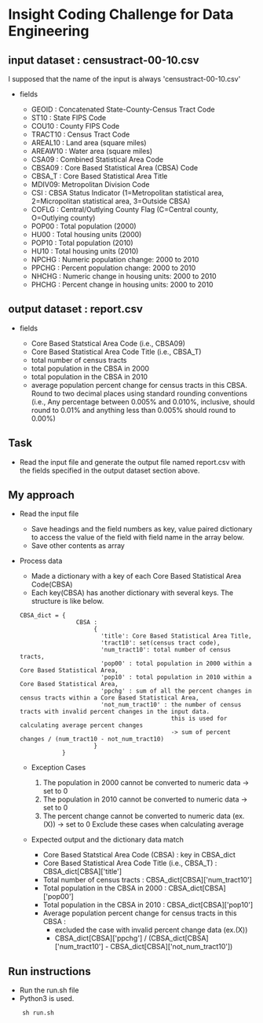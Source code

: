 # Insight Coding Challenge for Data Engineering
## input dataset : censustract-00-10.csv 
I supposed that the name of the input is always 'censustract-00-10.csv'

* fields 


    * GEOID : Concatenated State-County-Census Tract Code
    * ST10 : State FIPS Code
    * COU10 : County FIPS Code
    * TRACT10 : Census Tract Code
    * AREAL10 : Land area (square miles)
    * AREAW10 : Water area (square miles)
    * CSA09 : Combined Statistical Area Code
    * CBSA09 : Core Based Statistical Area (CBSA) Code
    * CBSA_T : Core Based Statistical Area Title
    * MDIV09: Metropolitan Division Code
    * CSI : CBSA Status Indicator (1=Metropolitan statistical area, 2=Micropolitan statistical area, 3=Outside CBSA)
    * COFLG : Central/Outlying County Flag (C=Central county, O=Outlying county)
    * POP00 : Total population (2000)
    * HU00 : Total housing units (2000)
    * POP10 : Total population (2010)
    * HU10 : Total housing units (2010)
    * NPCHG : Numeric population change: 2000 to 2010
    * PPCHG : Percent population change: 2000 to 2010
    * NHCHG : Numeric change in housing units: 2000 to 2010
    * PHCHG : Percent change in housing units: 2000 to 2010
    
## output dataset : report.csv
* fields        
    
    
    * Core Based Statstical Area Code (i.e., CBSA09)
    * Core Based Statistical Area Code Title (i.e., CBSA_T)
    * total number of census tracts
    * total population in the CBSA in 2000
    * total population in the CBSA in 2010
    * average population percent change for census tracts in this CBSA. 
      Round to two decimal places using standard rounding conventions (i.e., Any percentage between 0.005% and 0.010%, inclusive, should round to 0.01% and anything less than 0.005% should round to 0.00%)
    
## Task
* Read the input file and generate the output file named report.csv with the fields specified in the output dataset section above.

## My approach
* Read the input file
    * Save headings and the field numbers as key, value paired dictionary to access the value of the field with field name in the array below.
    * Save other contents as array
    
* Process data
    * Made a dictionary with a key of each Core Based Statistical Area Code(CBSA)
    * Each key(CBSA) has another dictionary with several keys. The structure is like below.
    
    ~~~
    CBSA_dict = { 
                    CBSA : 
                         { 
                           'title': Core Based Statistical Area Title,
                           'tract10': set(census tract code),
                           'num_tract10': total number of census tracts,
                           'pop00' : total population in 2000 within a Core Based Statistical Area,
                           'pop10' : total population in 2010 within a Core Based Statistical Area,
                           'ppchg' : sum of all the percent changes in census tracts within a Core Based Statistical Area,
                           'not_num_tract10' : the number of census tracts with invalid percent changes in the input data.
                                               this is used for calculating average percent changes 
                                               -> sum of percent changes / (num_tract10 - not_num_tract10)
                         }
                }
    ~~~
    
   * Exception Cases
        1. The population in 2000 cannot be converted to numeric data -> set to 0
        2. The population in 2010 cannot be converted to numeric data -> set to 0
        3. The percent change cannot be converted to numeric data (ex. (X)) -> set to 0
           Exclude these cases when calculating average
    
   * Expected output and the dictionary data match
     * Core Based Statstical Area Code (CBSA) : key in CBSA_dict
     * Core Based Statistical Area Code Title (i.e., CBSA_T) : CBSA_dict[CBSA]['title']
     * Total number of census tracts : CBSA_dict[CBSA]['num_tract10']
     * Total population in the CBSA in 2000 : CBSA_dict[CBSA]['pop00']
     * Total population in the CBSA in 2010 : CBSA_dict[CBSA]['pop10']
     * Average population percent change for census tracts in this CBSA :
        * excluded the case with invalid percent change data (ex.(X)) 
        * CBSA_dict[CBSA]['ppchg'] / (CBSA_dict[CBSA]['num_tract10'] - CBSA_dict[CBSA]['not_num_tract10'])

## Run instructions
* Run the run.sh file
* Python3 is used.
~~~
    sh run.sh
~~~